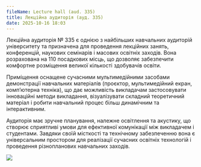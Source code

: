 ```yaml
---
fileName: Lecture hall (aud. 335)
title: Лекційна аудиторія (ауд. 335)
date: 2025-10-16 18:03
---
```

Лекційна аудиторія № 335 є однією з найбільших навчальних аудиторій університету та призначена для проведення лекційних занять, конференцій, наукових семінарів і масових освітніх заходів. Вона розрахована на 110 посадкових місць, що дозволяє забезпечити комфортне розміщення великої кількості здобувачів освіти.

Приміщення оснащене сучасними мультимедійними засобами демонстрації навчальних матеріалів (проєктор, мультимедійний екран, комп’ютерна техніка), що дає можливість викладачам застосовувати інноваційні методи викладання, візуалізувати складний теоретичний матеріал і робити навчальний процес більш динамічним та інтерактивним.

Аудиторія має зручне планування, належне освітлення та акустику, що створює сприятливі умови для ефективної комунікації між викладачем і студентами. Завдяки своїй місткості та технічному забезпеченню вона є універсальним простором для реалізації сучасних освітніх технологій і проведення різнопланових навчальних заходів.

![](/media/LectureHallAud335.jpg)